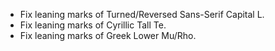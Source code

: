 * Fix leaning marks of Turned/Reversed Sans-Serif Capital L.
* Fix leaning marks of Cyrillic Tall Te.
* Fix leaning marks of Greek Lower Mu/Rho.

